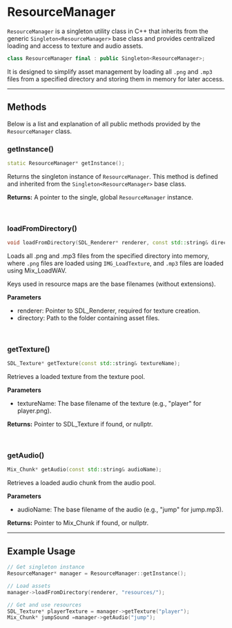 # ResourceManager

`ResourceManager` is a singleton utility class in C++ 
that inherits from the generic 
`Singleton<ResourceManager>` base class and provides 
centralized loading and access to texture and audio 
assets.

```c++
class ResourceManager final : public Singleton<ResourceManager>;
```

It is designed to simplify asset management by loading 
all `.png` and `.mp3` files from a specified directory
and storing them in memory for later access.

---

## Methods
Below is a list and explanation of all public methods
provided by the `ResourceManager` class.

### getInstance()

```c++
static ResourceManager* getInstance();
```

Returns the singleton instance of `ResourceManager`. 
This method is defined and inherited from the 
`Singleton<ResourceManager>` base class.

**Returns:**
A pointer to the single, global `ResourceManager` 
instance.

<br>

### loadFromDirectory()

```c++
void loadFromDirectory(SDL_Renderer* renderer, const std::string& directory);
```

Loads all .png and .mp3 files from the specified 
directory into memory, where `.png` files are loaded 
using `IMG_LoadTexture`, and `.mp3` files are loaded 
using Mix_LoadWAV.

Keys used in resource maps are the base filenames (without extensions).

**Parameters**
- renderer: Pointer to SDL_Renderer, required for texture creation.
- directory: Path to the folder containing asset files.

<br>

### getTexture()

```c++
SDL_Texture* getTexture(const std::string& textureName);
```
Retrieves a loaded texture from the texture pool.

**Parameters**
- textureName: The base filename of the texture (e.g., "player" for player.png).

**Returns:**
Pointer to SDL_Texture if found, or nullptr.

<br>

### getAudio()

```c++
Mix_Chunk* getAudio(const std::string& audioName);
```

Retrieves a loaded audio chunk from the audio pool.

**Parameters**
- audioName: The base filename of the audio (e.g., "jump" for jump.mp3).

**Returns:**
Pointer to Mix_Chunk if found, or nullptr.

---

## Example Usage

```c++
// Get singleton instance
ResourceManager* manager = ResourceManager::getInstance();

// Load assets
manager->loadFromDirectory(renderer, "resources/");

// Get and use resources
SDL_Texture* playerTexture = manager->getTexture("player");
Mix_Chunk* jumpSound =manager->getAudio("jump");
```